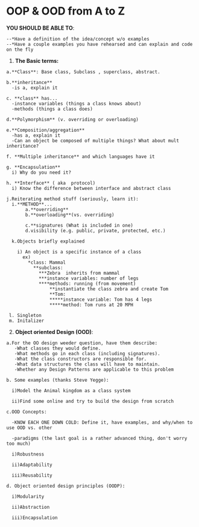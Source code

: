 # OOP & OOD from A to Z 

  **YOU SHOULD BE ABLE TO**:
    
    --*Have a definition of the idea/concept w/o examples
    --*Have a couple examples you have rehearsed and can explain and code on the fly 
  
  1. **The Basic terms:**
  
    a.**Class**: Base class, Subclass , superclass, abstract.
      
    b.**inheritance**
      -is a, explain it
      
    c. **class** has...
      -instance variables (things a class knows about)
      -methods (things a class does)
      
    d.**Polymorphism** (v. overriding or overloading)
      
    e.**Composition/aggregation**
      -has a, explain it
      -Can an object be composed of multiple things? What about mult inheritance?
      
    f. **Multiple inheritance** and which languages have it
      
    g. **Encapsulation**
      i) Why do you need it?
      
    h. **Interface** ( aka  protocol)
      i) Know the difference between interface and abstract class
      
    j.Reiterating method stuff (seriously, learn it):
      i.**METHOD**...
           a.**overriding**
           b.**overloading**(vs. overriding)
          
           c.**signatures (What is included in one)
           d.visibility (e.g. public, private, protected, etc.)
      
      k.Objects briefly explained
      
        i) An object is a specific instance of a class
          ex) 
            *class: Mammal
              **subclass: 
                ***Zebra  inherits from mammal
                ***instance variables: number of legs 
                ****methods: running (from movement)
                    **instantiate the class zebra and create Tom
                    **Tom: 
                    *****instance variable: Tom has 4 legs
                    *****method: Tom runs at 20 MPH
     
     l. Singleton
     m. Initalizer

  2. **Object oriented Design (OOD)**:
    
    a.For the OO design weeder question, have them describe:
       -What classes they would define.
       -What methods go in each class (including signatures).
       -What the class constructors are responsible for.
       -What data structures the class will have to maintain.
       -Whether any Design Patterns are applicable to this problem
    
    b. Some examples (thanks Steve Yegge):
    
      i)Model the Animal kingdom as a class system
      
      ii)Find some online and try to build the design from scratch
    
    c.OOD Concepts:
    
      -KNOW EACH ONE DOWN COLD: Define it, have examples, and why/when to use OOD vs. other 
      
      -paradigms (the last goal is a rather advanced thing, don't worry too much)
      
      i)Robustness
      
      ii)Adaptability
      
      iii)Reusability
    
    d. Object oriented design principles (OODP):
    
      i)Modularity
      
      ii)Abstraction
      
      iii)Encapsulation 

